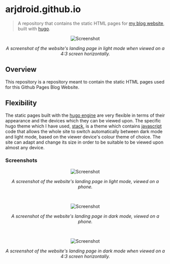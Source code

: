 # arjdroid.github.io
> A repository that contains the static HTML pages for [my blog website](https://arjdroid.github.io), built with [hugo](https://gohugo.io).

<p align="center">
<img src="./Droid_Blog-Comp_Light-Shadowed.png" alt="Screenshot">
</p>

<p align="center"><i>A screenshot of the website's landing page in light mode when viewed on a 4:3 screen horizontally.</i></p>

## Overview

This repository is a repository meant to contain the static HTML pages used for this Github Pages Blog Website.
  
## Flexibility

The static pages built with the [hugo engine](https://gohugo.io) are very flexible in terms of their appearance and the devices which they can be viewed upon. The specific hugo theme which I have used, [stack](https://themes.gohugo.io/hugo-theme-stack/), is a theme which contains [javascript](https://www.w3schools.com/js/DEFAULT.asp) code that allows the whole site to switch automatically between dark mode and light mode, based on the viewer device's colour theme of choice. The site can adapt and change its size in order to be suitable to be viewed upon almost any device.

### Screenshots

<p align="center">
<img align="center" src="./Droid_Blog-Phone_Light-Shadowed.png" alt="Screenshot">
</p>

<p align="center"><i>A screenshot of the website's landing page in light mode, viewed on a phone.</i></p>

<br>

<p align="center">
<img align="center" src="./Droid_Blog-Phone_Dark-Shadowed.png" alt="Screenshot">
</p>

<p align="center"><i>A screenshot of the website's landing page in dark mode, viewed on a phone.</i></p>

<br>

<p align="center">
<img src="./Droid_Blog-Comp_Dark-Shadowed.png" alt="Screenshot">
</p>

<p align="center"><i>A screenshot of the website's landing page in dark mode when viewed on a 4:3 screen horizontally.</i></p>
